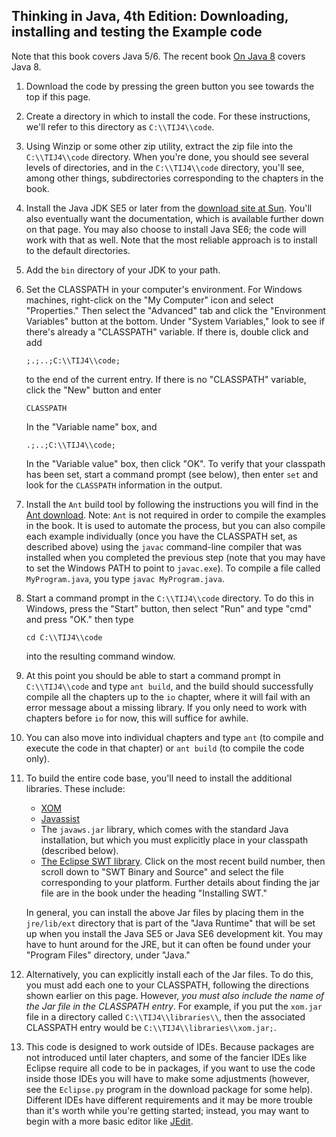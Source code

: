 Thinking in Java, 4th Edition: Downloading, installing and testing the Example code
-----------------------------------------------------------------------------------

Note that this book covers Java 5/6. The recent book [On Java 8](http://www.onjava8.com/)
covers Java 8.

1.  Download the code by pressing the green button you see towards the top if this page.

2.  Create a directory in which to install the code. For these
    instructions, we'll refer to this directory as `C:\\TIJ4\\code`.

3.  Using Winzip or some other zip utility, extract the zip file into
    the `C:\\TIJ4\\code` directory. When you're done, you should see
    several levels of directories, and in the `C:\\TIJ4\\code`
    directory, you'll see, among other things, subdirectories
    corresponding to the chapters in the book.

4.  Install the Java JDK SE5 or later from the [download site at
    Sun](http://java.sun.com/javase/downloads/index.jsp). You'll also
    eventually want the documentation, which is available further down
    on that page. You may also choose to install Java SE6; the code
    will work with that as well. Note that the most reliable approach
    is to install to the default directories.

5.  Add the `bin` directory of your JDK to your path.

6.  Set the CLASSPATH in your computer's environment. For Windows
    machines, right-click on the "My Computer" icon and select
    "Properties." Then select the "Advanced" tab and click the
    "Environment Variables" button at the bottom. Under "System
    Variables," look to see if there's already a "CLASSPATH" variable.
    If there is, double click and add
    ```
    ;.;..;C:\\TIJ4\\code;
    ```
    to the end of the current entry. If there is no "CLASSPATH"
    variable, click the "New" button and enter
    ```
    CLASSPATH
    ```
    In the "Variable name" box, and
    ```
    .;..;C:\\TIJ4\\code;
    ```
    In the "Variable value" box, then click "OK". To verify that your
    classpath has been set, start a command prompt (see below), then
    enter `set` and look for the `CLASSPATH` information in the
    output.

7.  Install the `Ant` build tool by following the instructions you
    will find in the [Ant download](http://ant.apache.org/). Note:
    `Ant` is not required in order to compile the examples in the
    book. It is used to automate the process, but you can also compile
    each example individually (once you have the CLASSPATH set, as
    described above) using the `javac` command-line compiler that
    was installed when you completed the previous step (note that you
    may have to set the Windows PATH to point to `javac.exe`). To
    compile a file called `MyProgram.java`, you type `javac
    MyProgram.java`.

8.  Start a command prompt in the `C:\\TIJ4\\code` directory. To do
    this in Windows, press the "Start" button, then select "Run" and
    type "cmd" and press "OK." then type
    ```
    cd C:\\TIJ4\\code
    ```
    into the resulting command window.

9.  At this point you should be able to start a command prompt in
    `C:\\TIJ4\\code` and type `ant build`, and the build should
    successfully compile all the chapters up to the `io` chapter,
    where it will fail with an error message about a missing library.
    If you only need to work with chapters before `io` for now, this
    will suffice for awhile.

10. You can also move into individual chapters and type `ant` (to
    compile and execute the code in that chapter) or `ant build` (to
    compile the code only).

11. To build the entire code base, you'll need to install the
    additional libraries. These include:
    -   [XOM](http://www.xom.nu)
    -   [Javassist](http://sourceforge.net/project/showfiles.php?group_id=22866)
    -   The `javaws.jar` library, which comes with the standard Java
        installation, but which you must explicitly place in your
        classpath (described below).
    -   [The Eclipse SWT
        library](http://download.eclipse.org/eclipse/downloads/).
        Click on the most recent build number, then scroll down to
        "SWT Binary and Source" and select the file corresponding to
        your platform. Further details about finding the jar file are
        in the book under the heading "Installing SWT."

    In general, you can install the above Jar files by placing them in
    the `jre/lib/ext` directory that is part of the "Java Runtime"
    that will be set up when you install the Java SE5 or Java SE6
    development kit. You may have to hunt around for the JRE, but it
    can often be found under your "Program Files" directory, under
    "Java."

12. Alternatively, you can explicitly install each of the Jar files.
    To do this, you must add each one to your CLASSPATH, following the
    directions shown earlier on this page. However, *you must also
    include the name of the Jar file in the CLASSPATH entry*. For
    example, if you put the `xom.jar` file in a directory called
    `C:\\TIJ4\\libraries\\`, then the associated CLASSPATH entry
    would be `C:\\TIJ4\\libraries\\xom.jar;`.

13. This code is designed to work outside of IDEs. Because packages
    are not introduced until later chapters, and some of the fancier
    IDEs like Eclipse require all code to be in packages, if you want
    to use the code inside those IDEs you will have to make some
    adjustments (however, see the `Eclipse.py` program in the
    download package for some help). Different IDEs have different
    requirements and it may be more trouble than it's worth while
    you're getting started; instead, you may want to begin with a more
    basic editor like [JEdit](http://www.jedit.org/).

